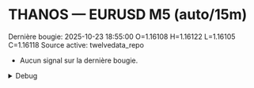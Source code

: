 # THANOS — EURUSD M5 (auto/15m)
Dernière bougie: 2025-10-23 18:55:00  O=1.16108  H=1.16122  L=1.16105  C=1.16118
Source active: twelvedata_repo

- Aucun signal sur la dernière bougie.

<details><summary>Debug</summary>

- TD_API_KEY manquant.

</details>